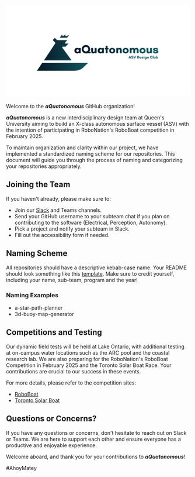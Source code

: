 
![Banner of the aQuatonomous logo and name.](https://github.com/aQuatonomous/.github/blob/0d6d880d5a952ce64feeea759788117d6876bf24/profile/aQuatonomous-banner-white.png)

Welcome to the ***aQuatonomous*** GitHub organization! 

***aQuatonomous*** is a new interdisciplinary design team at Queen's University aiming to build an X-class autonomous surface vessel (ASV) with the intention of participating in RoboNation's RoboBoat competition in February 2025.

To maintain organization and clarity within our project, we have implemented a standardized naming scheme for our repositories. This document will guide you through the process of naming and categorizing your repositories appropriately.

## Joining the Team

If you haven't already, please make sure to:

-   Join our [Slack](https://join.slack.com/t/aquatonomous-group/shared_invite/zt-2lcn2ih1v-eImu1XUcyaWQmjU3MI0OnA) and Teams channels.
-   Send your GitHub username to your subteam chat if you plan on contributing to the software (Electrical, Perception, Autonomy).
-   Pick a project and notify your subteam in Slack.
-   Fill out the accessibility form if needed.

## Naming Scheme
All repositories should have a descriptive kebab-case name. Your README should look something like this [template](https://www.makeareadme.com/). Make sure to credit yourself, including your name, sub-team, program and the year!

### Naming Examples
- a-star-path-planner
- 3d-buoy-map-generator

## Competitions and Testing
Our dynamic field tests will be held at Lake Ontario, with additional testing at on-campus water locations such as the ARC pool and the coastal research lab. We are also preparing for the RoboNation's RoboBoat Competition in February 2025 and the Toronto Solar Boat Race. Your contributions are crucial to our success in these events.

For more details, please refer to the competition sites:

- [RoboBoat](https://robonation.org/programs/roboboat/)
- [Toronto Solar Boat](https://torontosolarboat.com/)

## Questions or Concerns?

If you have any questions or concerns, don't hesitate to reach out on Slack or Teams. We are here to support each other and ensure everyone has a productive and enjoyable experience.

Welcome aboard, and thank you for your contributions to ***aQuatonomous***!

#AhoyMatey
